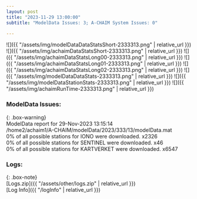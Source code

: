 ```yaml
---
layout: post
title: "2023-11-29 13:00:00"
subtitle: "ModelData Issues: 3; A-CHAIM System Issues: 0"

---
```


![]({{ "/assets/img/modelDataDataStatsShort-2333313.png" | relative_url }})
![]({{ "/assets/img/achaimDataStatsShort-2333313.png" | relative_url }})
![]({{ "/assets/img/achaimDataStatsLong00-2333313.png" | relative_url }})
![]({{ "/assets/img/achaimDataStatsLong01-2333313.png" | relative_url }})
![]({{ "/assets/img/achaimDataStatsLong02-2333313.png" | relative_url }})
![]({{ "/assets/img/modelDataDataStats-2333313.png" | relative_url }})
![]({{ "/assets/img/modelDataStationStats-2333313.png" | relative_url }})
![]({{ "/assets/img/achaimRunTime-2333313.png" | relative_url }})


### ModelData Issues:  
  
{: .box-warning}  
 ModelData report for 29-Nov-2023 13:15:14   
 /home2/achaim1/A-CHAIM/modelData/2023/333/13/modelData.mat   
 0% of all possible stations for IONO were downloaded. x2326   
 0% of all possible stations for SENTINEL were downloaded. x46   
 0% of all possible stations for KARTVERKET were downloaded. x6547   
  


### Logs:  
  
{: .box-note}  
[Logs.zip]({{ "/assets/other/logs.zip" | relative_url }})  
[Log Info]({{ "/logInfo" | relative_url }})  
